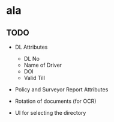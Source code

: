 # ala
## TODO
* DL Attributes 
  * DL No
  * Name of Driver
  * DOI
  * Valid Till

* Policy and Surveyor Report Attributes
* Rotation of documents (for OCR)
* UI for selecting the directory

